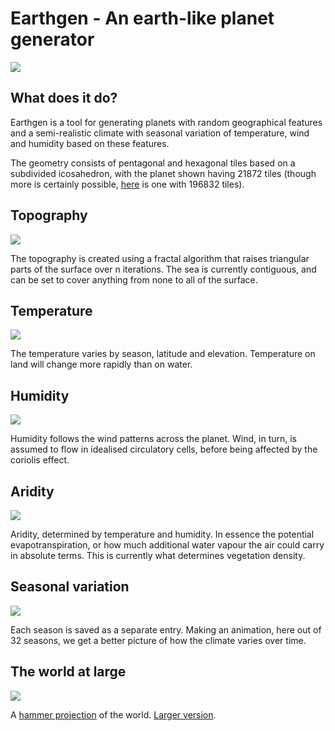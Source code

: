 Earthgen - An earth-like planet generator
=
![](http://i.imgur.com/nMu0IMF.png)

What does it do?
-
Earthgen is a tool for generating planets with random geographical features and a semi-realistic climate with seasonal variation of temperature, wind and humidity based on these features.

The geometry consists of pentagonal and hexagonal tiles based on a subdivided icosahedron, with the planet shown having 21872 tiles (though more is certainly possible, [here](http://i.imgur.com/wYoo3Bn.png) is one with 196832 tiles).

Topography
-

![](http://i.imgur.com/zr4AWFf.png)

The topography is created using a fractal algorithm that raises triangular parts of the surface over n iterations. The sea is currently contiguous, and can be set to cover anything from none to all of the surface.

Temperature
-

![](http://i.imgur.com/9E5pog6.png)

The temperature varies by season, latitude and elevation. Temperature on land will change more rapidly than on water.

Humidity
-

![](http://i.imgur.com/nsNW2X2.png)

Humidity follows the wind patterns across the planet. Wind, in turn, is assumed to flow in idealised circulatory cells, before being affected by the coriolis effect.

Aridity
-

![](http://i.imgur.com/V2ge1q2.png)

Aridity, determined by temperature and humidity. In essence the potential evapotranspiration, or how much additional water vapour the air could carry in absolute terms. This is currently what determines vegetation density.

Seasonal variation
-
![](http://i.imgur.com/75OBxyR.gif)

Each season is saved as a separate entry. Making an animation, here out of 32 seasons, we get a better picture of how the climate varies over time.

The world at large
-

![](http://i.imgur.com/ifOXhpx.png)

A [hammer projection](http://en.wikipedia.org/wiki/Hammer_projection) of the world.
[Larger version](http://i.imgur.com/PZ8TPBA.png).